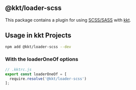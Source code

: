 @kkt/loader-scss
---

This package contains a plugin for using [SCSS/SASS](https://sass-lang.com/) with [kkt](https://github.com/kktjs/kkt).


## Usage in kkt Projects

```bash
npm add @kkt/loader-scss --dev
```

### With the loaderOneOf options

```js
// .kktrc.js
export const loaderOneOf = [
  require.resolve('@kkt/loader-scss')
];
```
